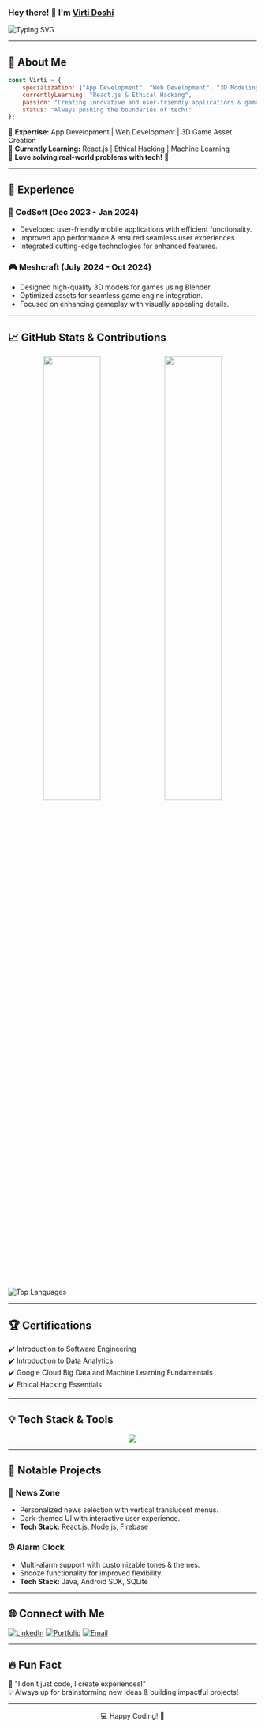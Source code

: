 ### Hey there! 👋 I'm [Virti Doshi](https://github.com/virti1331/)

![Typing SVG](https://readme-typing-svg.herokuapp.com?font=Fira+Code&pause=1000&color=FF2E64&width=435&lines=App+Developer+%7C+Web+Developer;3D+Model+Designer+%7C+Tech+Enthusiast;Passionate+about+Innovative+Solutions;Always+Learning+New+Tech!)

---

## 🚀 About Me
```js
const Virti = {
    specialization: ["App Development", "Web Development", "3D Modeling"],
    currentlyLearning: "React.js & Ethical Hacking",
    passion: "Creating innovative and user-friendly applications & game assets",
    status: "Always pushing the boundaries of tech!"
};
```

🔹 **Expertise:** App Development | Web Development | 3D Game Asset Creation  
🔹 **Currently Learning:** React.js | Ethical Hacking | Machine Learning  
🔹 **Love solving real-world problems with tech!** 🚀  

---

## 📜 Experience
### 🏢 CodSoft (Dec 2023 - Jan 2024)
- Developed user-friendly mobile applications with efficient functionality.
- Improved app performance & ensured seamless user experiences.
- Integrated cutting-edge technologies for enhanced features.

### 🎮 Meshcraft (July 2024 - Oct 2024)
- Designed high-quality 3D models for games using Blender.
- Optimized assets for seamless game engine integration.
- Focused on enhancing gameplay with visually appealing details.

---

## 📈 GitHub Stats & Contributions
<p align="center">
  <img width="48%" src="https://github-readme-stats.vercel.app/api?username=virti1331&show_icons=true&theme=radical" />
  <img width="48%" src="https://github-readme-streak-stats.herokuapp.com/?user=virti1331&theme=radical" />
</p>

![Top Languages](https://github-readme-stats.vercel.app/api/top-langs/?username=virti1331&layout=compact&theme=radical)

---

## 🏆 Certifications
✔️ Introduction to Software Engineering  
✔️ Introduction to Data Analytics  
✔️ Google Cloud Big Data and Machine Learning Fundamentals  
✔️ Ethical Hacking Essentials  

---

## 💡 Tech Stack & Tools
<p align="center">
  <img src="https://skillicons.dev/icons?i=html,css,js,react,nodejs,java,php,mysql,sqlite,androidstudio,bootstrap,blender" />
</p>

---

## 🚀 Notable Projects
### 📰 **News Zone**
- Personalized news selection with vertical translucent menus.
- Dark-themed UI with interactive user experience.
- **Tech Stack:** React.js, Node.js, Firebase

### ⏰ **Alarm Clock**
- Multi-alarm support with customizable tones & themes.
- Snooze functionality for improved flexibility.
- **Tech Stack:** Java, Android SDK, SQLite

---

## 🌐 Connect with Me
[![LinkedIn](https://img.shields.io/badge/LinkedIn-0A66C2?style=for-the-badge&logo=linkedin&logoColor=white)](https://www.linkedin.com/in/virti-doshi-497943251/) 
[![Portfolio](https://img.shields.io/badge/Portfolio-%23ff2e64?style=for-the-badge&logo=github&logoColor=white)](https://virti1331.github.io/Portfolio/) 
[![Email](https://img.shields.io/badge/Email-D14836?style=for-the-badge&logo=gmail&logoColor=white)](mailto:virtidoshi10@gmail.com)

---

## 🔥 Fun Fact
🎯 "I don't just code, I create experiences!"  
💡 Always up for brainstorming new ideas & building impactful projects!

---

<p align="center">💻 Happy Coding! 🚀</p>
